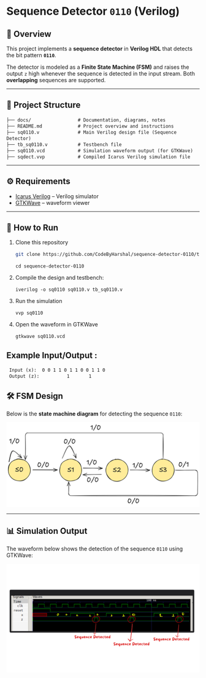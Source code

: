 # Sequence Detector `0110` (Verilog)

## 📌 Overview
This project implements a **sequence detector** in **Verilog HDL** that detects the bit pattern **`0110`**.  

The detector is modeled as a **Finite State Machine (FSM)** and raises the output `z` high whenever the sequence is detected in the input stream. Both **overlapping** sequences are supported.

---

## 📂 Project Structure
   ```
├── docs/                 # Documentation, diagrams, notes
├── README.md             # Project overview and instructions
├── sq0110.v              # Main Verilog design file (Sequence Detector)
├── tb_sq0110.v           # Testbench file
├── sq0110.vcd            # Simulation waveform output (for GTKWave)
├── sqdect.vvp            # Compiled Icarus Verilog simulation file

   ```
---

## ⚙️ Requirements
- [Icarus Verilog](https://bleyer.org/icarus/) – Verilog simulator  
- [GTKWave](https://sourceforge.net/projects/gtkwave/) – waveform viewer  

---

## 🚀 How to Run
1. Clone this repository
     ```bash
     git clone https://github.com/CodeByHarshal/sequence-detector-0110/tree/main
     ```
     ```
     cd sequence-detector-0110
     ```
2. Compile the design and testbench:
     ```
     iverilog -o sq0110 sq0110.v tb_sq0110.v
     ```
3. Run the simulation
      ```
      vvp sq0110
      ```
4. Open the waveform in GTKWave
      ```
      gtkwave sq0110.vcd
      ```


## Example Input/Output :

   ```
    Input (x):  0 0 1 1 0 1 1 0 0 1 1 0
    Output (z):          1       1
   ```

## 🛠️ FSM Design
Below is the **state machine diagram** for detecting the sequence `0110`:  

<p align="left">
  <img src="docs/FSM.png" alt="FSM Design" width="600">
</p>


---

## 📊 Simulation Output
The waveform below shows the detection of the sequence `0110` using GTKWave:  

<p align="left">
  <img src="docs/output.png" alt="Simulation Output" width="600">
</p>

 

